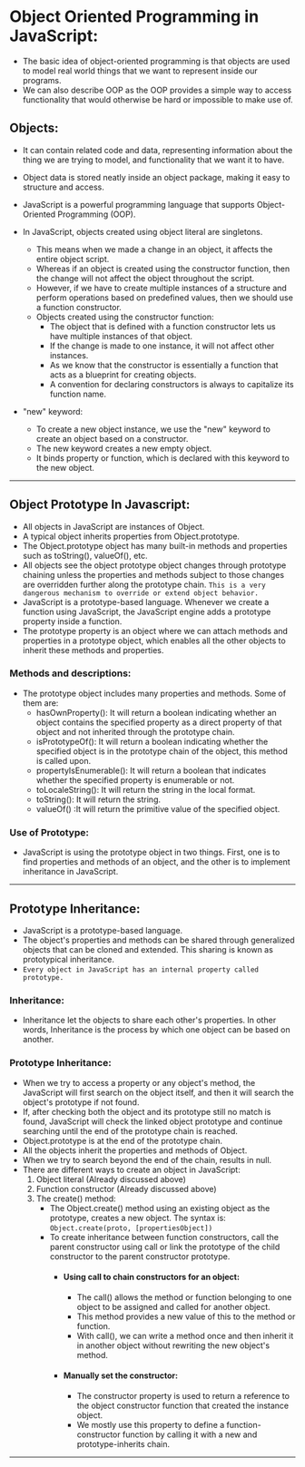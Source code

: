 # Object Oriented Programming in JavaScript:

* The basic idea of object-oriented programming is that objects are used to model real world things that we want to represent inside our programs. 
* We can also describe OOP as the OOP provides a simple way to access functionality that would otherwise be hard or impossible to make use of.


## Objects:
* It can contain related code and data, representing information about the thing we are trying to model, and functionality that we want it to have. 
* Object data is stored neatly inside an object package, making it easy to structure and access. 
* JavaScript is a powerful programming language that supports Object-Oriented Programming (OOP). 
* In JavaScript, objects created using object literal are singletons. 
    * This means when we made a change in an object, it affects the entire object script. 
    * Whereas if an object is created using the constructor function, then the change will not affect the object throughout the script. 
    * However, if we have to create multiple instances of a structure and perform operations based on predefined values, then we should use a function constructor.
    * Objects created using the constructor function:
         * The object that is defined with a function constructor lets us have multiple instances of that object. 
         * If the change is made to one instance, it will not affect other instances. 
         * As we know that the constructor is essentially a function that acts as a blueprint for creating objects. 
         * A convention for declaring constructors is always to capitalize its function name. 
       
* "new" keyword:
     * To create a new object instance, we use the "new" keyword to create an object based on a constructor. 
     * The new keyword creates a new empty object. 
     * It binds property or function, which is declared with this keyword to the new object. 

<hr/>

## Object Prototype In Javascript: 
  * All objects in JavaScript are instances of Object. 
  * A typical object inherits properties from Object.prototype. 
  * The Object.prototype object has many built-in methods and properties such as toString(), valueOf(), etc.
  * All objects see the object prototype object changes through prototype chaining unless the properties and methods subject to those changes are overridden further along the prototype chain. `This is a very dangerous mechanism to override or extend object behavior.`
  * JavaScript is a prototype-based language. Whenever we create a function using JavaScript, the JavaScript engine adds a prototype property inside a function. 
  * The prototype property is an object where we can attach methods and properties in a prototype object, which enables all the other objects to inherit these methods and properties. 
 
### Methods and descriptions: 
  * The prototype object includes many properties and methods. Some of them are:
      * hasOwnProperty(): It will return a boolean indicating whether an object contains the specified property as a direct property of that object and not inherited through the prototype chain.
      * isPrototypeOf(): It will return a boolean indicating whether the specified object is in the prototype chain of the object, this method is called upon.
      * propertyIsEnumerable(): It will return a boolean that indicates whether the specified property is enumerable or not.
      * toLocaleString(): It will return the string in the local format.
      * toString(): It will return the string.
      * valueOf() :It will return the primitive value of the specified object.

 ### Use of Prototype:
   * JavaScript is using the prototype object in two things. First, one is to find properties and methods of an object, and the other is to implement inheritance in JavaScript.
   
   <hr/>
   
   
## Prototype Inheritance:
  * JavaScript is a prototype-based language. 
  * The object's properties and methods can be shared through generalized objects that can be cloned and extended. This sharing is known as prototypical inheritance.
  * `Every object in JavaScript has an internal property called prototype.`
  
  ### Inheritance: 
   * Inheritance let the objects to share each other's properties. In other words, Inheritance is the process by which one object can be based on another.
  
  ### Prototype Inheritance:
   * When we try to access a property or any object's method, the JavaScript will first search on the object itself, and then it will search the object's prototype if not found.
   * If, after checking both the object and its prototype still no match is found, JavaScript will check the linked object prototype and continue searching until the end of the prototype chain is reached. 
   * Object.prototype is at the end of the prototype chain. 
   * All the objects inherit the properties and methods of Object. 
   * When we try to search beyond the end of the chain, results in null. 
   * There are different ways to create an object in JavaScript:
      1. Object literal (Already discussed above)
      2. Function constructor (Already discussed above)
      3. The create() method:
         * The Object.create() method using an existing object as the prototype, creates a new object. The syntax is: `Object.create(proto, [propertiesObject])`
         * To create inheritance between function constructors, call the parent constructor using call or link the prototype of the child constructor to the parent constructor prototype.
           * #### Using call to chain constructors for an object:   
              * The call() allows the method or function belonging to one object to be assigned and called for another object.
              * This method provides a new value of this to the method or function. 
              * With call(), we can write a method once and then inherit it in another object without rewriting the new object's method.
              
           * #### Manually set the constructor:
              * The constructor property is used to return a reference to the object constructor function that created the instance object. 
              * We mostly use this property to define a function-constructor function by calling it with a new and prototype-inherits chain. 
              

<hr/>

## 
